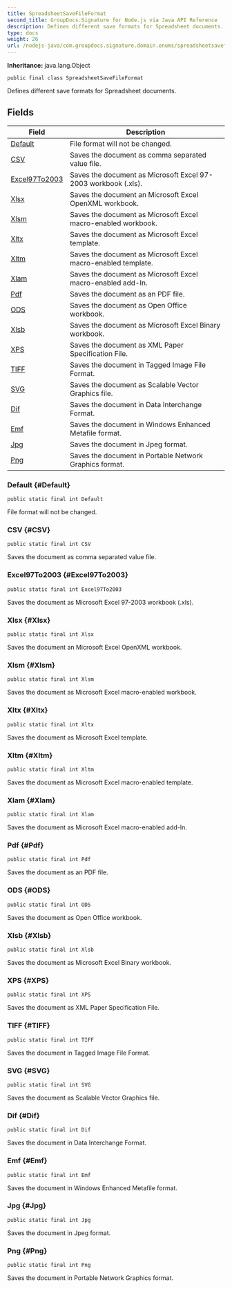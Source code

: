 ```yaml
---
title: SpreadsheetSaveFileFormat
second_title: GroupDocs.Signature for Node.js via Java API Reference
description: Defines different save formats for Spreadsheet documents.
type: docs
weight: 26
url: /nodejs-java/com.groupdocs.signature.domain.enums/spreadsheetsavefileformat/
---
```

**Inheritance:**
java.lang.Object
```
public final class SpreadsheetSaveFileFormat
```

Defines different save formats for Spreadsheet documents.
## Fields

| Field | Description |
| --- | --- |
| [Default](#Default) | File format will not be changed. |
| [CSV](#CSV) | Saves the document as comma separated value file. |
| [Excel97To2003](#Excel97To2003) | Saves the document as Microsoft Excel 97-2003 workbook (.xls). |
| [Xlsx](#Xlsx) | Saves the document an Microsoft Excel OpenXML workbook. |
| [Xlsm](#Xlsm) | Saves the document as Microsoft Excel macro-enabled workbook. |
| [Xltx](#Xltx) | Saves the document as Microsoft Excel template. |
| [Xltm](#Xltm) | Saves the document as Microsoft Excel macro-enabled template. |
| [Xlam](#Xlam) | Saves the document as Microsoft Excel macro-enabled add-In. |
| [Pdf](#Pdf) | Saves the document as an PDF file. |
| [ODS](#ODS) | Saves the document as Open Office workbook. |
| [Xlsb](#Xlsb) | Saves the document as Microsoft Excel Binary workbook. |
| [XPS](#XPS) | Saves the document as XML Paper Specification File. |
| [TIFF](#TIFF) | Saves the document in Tagged Image File Format. |
| [SVG](#SVG) | Saves the document as Scalable Vector Graphics file. |
| [Dif](#Dif) | Saves the document in Data Interchange Format. |
| [Emf](#Emf) | Saves the document in Windows Enhanced Metafile format. |
| [Jpg](#Jpg) | Saves the document in Jpeg format. |
| [Png](#Png) | Saves the document in Portable Network Graphics format. |
### Default {#Default}
```
public static final int Default
```


File format will not be changed.

### CSV {#CSV}
```
public static final int CSV
```


Saves the document as comma separated value file.

### Excel97To2003 {#Excel97To2003}
```
public static final int Excel97To2003
```


Saves the document as Microsoft Excel 97-2003 workbook (.xls).

### Xlsx {#Xlsx}
```
public static final int Xlsx
```


Saves the document an Microsoft Excel OpenXML workbook.

### Xlsm {#Xlsm}
```
public static final int Xlsm
```


Saves the document as Microsoft Excel macro-enabled workbook.

### Xltx {#Xltx}
```
public static final int Xltx
```


Saves the document as Microsoft Excel template.

### Xltm {#Xltm}
```
public static final int Xltm
```


Saves the document as Microsoft Excel macro-enabled template.

### Xlam {#Xlam}
```
public static final int Xlam
```


Saves the document as Microsoft Excel macro-enabled add-In.

### Pdf {#Pdf}
```
public static final int Pdf
```


Saves the document as an PDF file.

### ODS {#ODS}
```
public static final int ODS
```


Saves the document as Open Office workbook.

### Xlsb {#Xlsb}
```
public static final int Xlsb
```


Saves the document as Microsoft Excel Binary workbook.

### XPS {#XPS}
```
public static final int XPS
```


Saves the document as XML Paper Specification File.

### TIFF {#TIFF}
```
public static final int TIFF
```


Saves the document in Tagged Image File Format.

### SVG {#SVG}
```
public static final int SVG
```


Saves the document as Scalable Vector Graphics file.

### Dif {#Dif}
```
public static final int Dif
```


Saves the document in Data Interchange Format.

### Emf {#Emf}
```
public static final int Emf
```


Saves the document in Windows Enhanced Metafile format.

### Jpg {#Jpg}
```
public static final int Jpg
```


Saves the document in Jpeg format.

### Png {#Png}
```
public static final int Png
```


Saves the document in Portable Network Graphics format.

